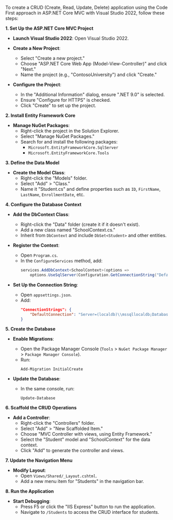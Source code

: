 To create a CRUD (Create, Read, Update, Delete) application using the Code First approach in ASP.NET Core MVC with Visual Studio 2022, follow these steps:

**1. Set Up the ASP.NET Core MVC Project**

- **Launch Visual Studio 2022**: Open Visual Studio 2022.

- **Create a New Project**:
  - Select "Create a new project."
  - Choose "ASP.NET Core Web App (Model-View-Controller)" and click "Next."
  - Name the project (e.g., "ContosoUniversity") and click "Create."

- **Configure the Project**:
  - In the "Additional Information" dialog, ensure ".NET 9.0" is selected.
  - Ensure "Configure for HTTPS" is checked.
  - Click "Create" to set up the project.

**2. Install Entity Framework Core**

- **Manage NuGet Packages**:
  - Right-click the project in the Solution Explorer.
  - Select "Manage NuGet Packages."
  - Search for and install the following packages:
    - `Microsoft.EntityFrameworkCore.SqlServer`
    - `Microsoft.EntityFrameworkCore.Tools`

**3. Define the Data Model**

- **Create the Model Class**:
  - Right-click the "Models" folder.
  - Select "Add" > "Class."
  - Name it "Student.cs" and define properties such as `ID`, `FirstName`, `LastName`, `EnrollmentDate`, etc.

**4. Configure the Database Context**

- **Add the DbContext Class**:
  - Right-click the "Data" folder (create it if it doesn't exist).
  - Add a new class named "SchoolContext.cs."
  - Inherit from `DbContext` and include `DbSet<Student>` and other entities.

- **Register the Context**:
  - Open `Program.cs`.
  - In the `ConfigureServices` method, add:
    ```csharp
    services.AddDbContext<SchoolContext>(options =>
        options.UseSqlServer(Configuration.GetConnectionString("DefaultConnection")));
    ```

- **Set Up the Connection String**:
  - Open `appsettings.json`.
  - Add:
    ```json
    "ConnectionStrings": {
        "DefaultConnection": "Server=(localdb)\\mssqllocaldb;Database=SchoolDB;Trusted_Connection=True;"
    }
    ```

**5. Create the Database**

- **Enable Migrations**:
  - Open the Package Manager Console (`Tools` > `NuGet Package Manager` > `Package Manager Console`).
  - Run:
    ```
    Add-Migration InitialCreate
    ```

- **Update the Database**:
  - In the same console, run:
    ```
    Update-Database
    ```

**6. Scaffold the CRUD Operations**

- **Add a Controller**:
  - Right-click the "Controllers" folder.
  - Select "Add" > "New Scaffolded Item."
  - Choose "MVC Controller with views, using Entity Framework."
  - Select the "Student" model and "SchoolContext" for the data context.
  - Click "Add" to generate the controller and views.

**7. Update the Navigation Menu**

- **Modify Layout**:
  - Open `Views/Shared/_Layout.cshtml`.
  - Add a new menu item for "Students" in the navigation bar.

**8. Run the Application**

- **Start Debugging**:
  - Press F5 or click the "IIS Express" button to run the application.
  - Navigate to `/Students` to access the CRUD interface for students.

 
